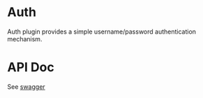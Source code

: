 # Auth

Auth plugin provides a simple username/password authentication mechanism. 

# API Doc
 
See [swagger](https://github.com/twxstar/gmqtt/blob/master/plugin/auth/swagger)
